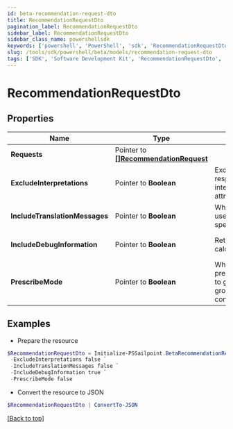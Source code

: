 ```yaml
---
id: beta-recommendation-request-dto
title: RecommendationRequestDto
pagination_label: RecommendationRequestDto
sidebar_label: RecommendationRequestDto
sidebar_class_name: powershellsdk
keywords: ['powershell', 'PowerShell', 'sdk', 'RecommendationRequestDto', 'BetaRecommendationRequestDto'] 
slug: /tools/sdk/powershell/beta/models/recommendation-request-dto
tags: ['SDK', 'Software Development Kit', 'RecommendationRequestDto', 'BetaRecommendationRequestDto']
---
```



# RecommendationRequestDto

## Properties

Name | Type | Description | Notes
------------ | ------------- | ------------- | -------------
**Requests** |  Pointer to [**[]RecommendationRequest**](recommendation-request) |  | [optional] 
**ExcludeInterpretations** |  Pointer to **Boolean** | Exclude interpretations in the response if ""true"". Return interpretations in the response if this attribute is not specified. | [optional] [default to $false]
**IncludeTranslationMessages** |  Pointer to **Boolean** | When set to true, the calling system uses the translated messages for the specified language | [optional] [default to $false]
**IncludeDebugInformation** |  Pointer to **Boolean** | Returns the recommender calculations if set to true | [optional] [default to $false]
**PrescribeMode** |  Pointer to **Boolean** | When set to true, uses prescribedRulesRecommenderConfig to get identity attributes and peer group threshold instead of standard config. | [optional] [default to $false]

## Examples

- Prepare the resource
```powershell
$RecommendationRequestDto = Initialize-PSSailpoint.BetaRecommendationRequestDto  -Requests null `
 -ExcludeInterpretations false `
 -IncludeTranslationMessages false `
 -IncludeDebugInformation true `
 -PrescribeMode false
```

- Convert the resource to JSON
```powershell
$RecommendationRequestDto | ConvertTo-JSON
```


[[Back to top]](#) 


